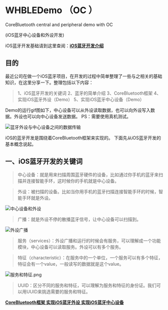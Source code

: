 # WHBLEDemo  （OC ）
CoreBluetooth central and peripheral demo with OC

(iOS蓝牙中心设备和外设开发)

iOS蓝牙开发基础请到这里查阅：**[iOS蓝牙开发介绍](https://remember17.github.io/2017/07/18/iOS%E8%93%9D%E7%89%99%E5%BC%80%E5%8F%91%EF%BC%8C%E4%B8%AD%E5%BF%83%E8%AE%BE%E5%A4%87%E5%92%8C%E5%A4%96%E8%AE%BE%E7%9A%84%E5%AE%9E%E7%8E%B0%EF%BC%8C%E6%9C%89Demo/)**

## 目的

最近公司在做一个iOS蓝牙项目，在开发的过程中简单整理了一些与之相关的基础知识，在这里分享一下。整理包括以下内容：

>1、iOS蓝牙开发的关键词
2、蓝牙的简单介绍
3、CoreBluetooth框架
4、实现iOS蓝牙外设（Demo）
5、实现iOS蓝牙中心设备（Demo）

Demo的运行gif图如下，中心设备可以从外设读取数据，也可以向外设写入数据。外设也可以向中心设备发送数据。
PS：需要使用真机测试。

![蓝牙外设与中心设备之间的数据传输](http://upload-images.jianshu.io/upload_images/3873004-534bd304c4e797e6.gif?imageMogr2/auto-orient/strip)


iOS的蓝牙开发是围绕着CoreBluetooth框架来实现的。
下面先从iOS蓝牙开发的基本概念说起。

## 一、iOS蓝牙开发的关键词

> 中心设备：就是用来扫描周围蓝牙硬件的设备，比如通过你手机的蓝牙来扫描并连接智能手环，这时候你的手机就是中心设备。

> 外设：被扫描的设备。比如当你用手机的蓝牙扫描连接智能手环的时候，智能手环就是外设。

![中心设备和外设](http://upload-images.jianshu.io/upload_images/3873004-a71ce7964e84a2ce.png?imageMogr2/auto-orient/strip%7CimageView2/2/w/1240)

> 广播：就是外设不停的散播蓝牙信号，让中心设备可以扫描到。

![外设广播](http://upload-images.jianshu.io/upload_images/3873004-7ea93e545a2a4ec2.png?imageMogr2/auto-orient/strip%7CimageView2/2/w/1240)

> 服务（services）：外设广播和运行的时候会有服务，可以理解成一个功能模块，中心设备可以读取服务。外设可以有多个服务。

> 特征（characteristic）：在服务中的一个单位，一个服务可以有多个特征，特征会有一个value，一般读写的数据就是这个value。

![服务和特征.png](http://upload-images.jianshu.io/upload_images/3873004-444f173afd4f1e86.png?imageMogr2/auto-orient/strip%7CimageView2/2/w/1240)


> UUID：区分不同的服务和特征，可以理解为服务和特征的身份证。我们可以用UUID来挑选需要的服务和特征。

**[CoreBluetooth框架 实现iOS蓝牙外设 实现iOS蓝牙中心设备](http://www.jianshu.com/p/38a4c6451d93)**
